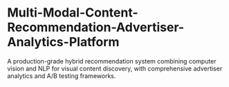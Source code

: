 # Multi-Modal-Content-Recommendation-Advertiser-Analytics-Platform
A production-grade hybrid recommendation system combining computer vision and NLP for visual content discovery, with comprehensive advertiser analytics and A/B testing frameworks.
